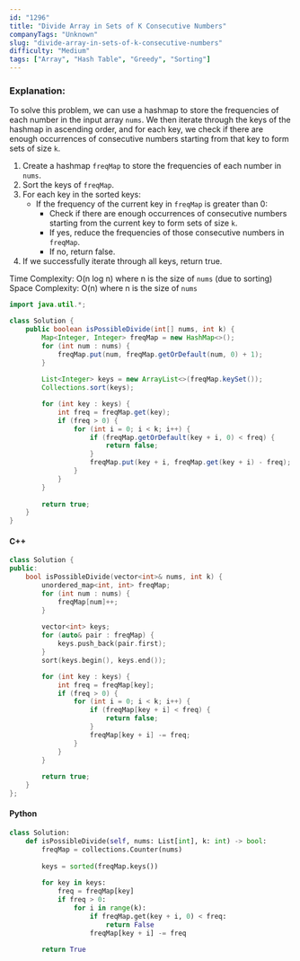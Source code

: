 ```yaml
---
id: "1296"
title: "Divide Array in Sets of K Consecutive Numbers"
companyTags: "Unknown"
slug: "divide-array-in-sets-of-k-consecutive-numbers"
difficulty: "Medium"
tags: ["Array", "Hash Table", "Greedy", "Sorting"]
---
```


### Explanation:
To solve this problem, we can use a hashmap to store the frequencies of each number in the input array `nums`. We then iterate through the keys of the hashmap in ascending order, and for each key, we check if there are enough occurrences of consecutive numbers starting from that key to form sets of size `k`.

1. Create a hashmap `freqMap` to store the frequencies of each number in `nums`.
2. Sort the keys of `freqMap`.
3. For each key in the sorted keys:
   - If the frequency of the current key in `freqMap` is greater than 0:
     - Check if there are enough occurrences of consecutive numbers starting from the current key to form sets of size `k`.
     - If yes, reduce the frequencies of those consecutive numbers in `freqMap`.
     - If no, return false.
4. If we successfully iterate through all keys, return true.

Time Complexity: O(n log n) where n is the size of `nums` (due to sorting)
Space Complexity: O(n) where n is the size of `nums`

```java
import java.util.*;

class Solution {
    public boolean isPossibleDivide(int[] nums, int k) {
        Map<Integer, Integer> freqMap = new HashMap<>();
        for (int num : nums) {
            freqMap.put(num, freqMap.getOrDefault(num, 0) + 1);
        }
        
        List<Integer> keys = new ArrayList<>(freqMap.keySet());
        Collections.sort(keys);

        for (int key : keys) {
            int freq = freqMap.get(key);
            if (freq > 0) {
                for (int i = 0; i < k; i++) {
                    if (freqMap.getOrDefault(key + i, 0) < freq) {
                        return false;
                    }
                    freqMap.put(key + i, freqMap.get(key + i) - freq);
                }
            }
        }
        
        return true;
    }
}
```

#### C++
```cpp
class Solution {
public:
    bool isPossibleDivide(vector<int>& nums, int k) {
        unordered_map<int, int> freqMap;
        for (int num : nums) {
            freqMap[num]++;
        }
        
        vector<int> keys;
        for (auto& pair : freqMap) {
            keys.push_back(pair.first);
        }
        sort(keys.begin(), keys.end());

        for (int key : keys) {
            int freq = freqMap[key];
            if (freq > 0) {
                for (int i = 0; i < k; i++) {
                    if (freqMap[key + i] < freq) {
                        return false;
                    }
                    freqMap[key + i] -= freq;
                }
            }
        }
        
        return true;
    }
};
```

#### Python
```python
class Solution:
    def isPossibleDivide(self, nums: List[int], k: int) -> bool:
        freqMap = collections.Counter(nums)
        
        keys = sorted(freqMap.keys())
        
        for key in keys:
            freq = freqMap[key]
            if freq > 0:
                for i in range(k):
                    if freqMap.get(key + i, 0) < freq:
                        return False
                    freqMap[key + i] -= freq
        
        return True
```
